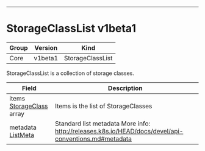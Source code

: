 

-----------
# StorageClassList v1beta1



Group        | Version     | Kind
------------ | ---------- | -----------
Core | v1beta1 | StorageClassList







StorageClassList is a collection of storage classes.



Field        | Description
------------ | -----------
items <br /> [StorageClass](#storageclass-v1beta1) array | Items is the list of StorageClasses
metadata <br /> [ListMeta](#listmeta-unversioned) | Standard list metadata More info: http://releases.k8s.io/HEAD/docs/devel/api-conventions.md#metadata






